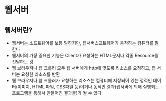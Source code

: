 # 웹서버
## 웹서버란?
- 웹서버는 소프트웨어를 보통 말하지만, 웹서버스프트웨어가 동작하는 컴퓨터를 말한다
- 웹서버의 가장 중요한 기능은 Client가 요청하는 HTML문서나 각종 Resource를 전달하는 것
- 웹 브라우저나 웹 크롤러 모두 웹 서버에게 http에 맞도록 리소스를 요청하고, 웹 서버는 요청한 리소스를 반환
- 웹 브라우저나 웹 크롤러가 요청하는 리소스는 컴퓨터에 저장되어 있는 정적인 데이터(이미지, HTML 파일, CSS파일 등)이거나 동적인 결과(웹서버에 의해 실행되는 프로그램을 통해서 만들어진 결과물)가 될 수 있다
